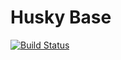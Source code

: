 Husky Base
=======

[![Build Status](https://travis-ci.org/husky-team/husky-base.svg?branch=master)](https://travis-ci.org/husky-team/husky-base)

